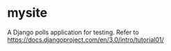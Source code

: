 # mysite
A Django polls application for testing. Refer to https://docs.djangoproject.com/en/3.0/intro/tutorial01/
